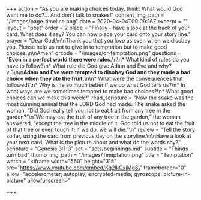 +++
action = "As you are making choices today, think:  What would God want me to do?... And don’t talk to snakes!"
content_img_path = "/images/page-timeline.png"
date = 2020-04-04T09:09:16Z
excerpt = ""
layout = "post"
order = 2
place = "Finally - have a look at the back of your card. What does it say? You can now place your card onto your story line."
prayer = "Dear God,\n\nThank you that you love us even when we disobey you. Please help us not to give in to temptation but to make good choices.\n\nAmen"
qrcode = "/images/qr-temptation.png"
questions = "**Even in a perfect world there were rules.**\n\n* What kind of rules do you have to follow?\n* What rule did God give Adam and Eve and why? v.3\n\n**Adam and Eve were tempted to disobey God and they made a bad choice when they ate the fruit.**\n\n* What were the consequences that followed?\n* Why is life so much better if we do what God tells us?\n* In what ways are we sometimes tempted to make bad choices?\n* What good choices can we make this week?"
read_scripture = "Now the snake was the most cunning animal that the LORD God had made. The snake asked the woman, “Did God really tell you not to eat fruit from any tree in the garden?”\n“We may eat the fruit of any tree in the garden,” the woman answered, “except the tree in the middle of it. God told us not to eat the fruit of that tree or even touch it; if we do, we will die.”\n"
review = "Tell the story so far, using the card from previous day on the storyline.\n\nHave a look at your next card.  What is the picture about and what do the words say?"
scripture = "Genesis 3:1-3"
set = "sets/beginnings.md"
subtitle = "Things turn bad"
thumb_img_path = "/images/Temptation.png"
title = "Temptation"
watch = "<iframe width=\"560\" height=\"315\" src=\"https://www.youtube.com/embed/Kg2lkCxjMg8\" frameborder=\"0\" allow=\"accelerometer; autoplay; encrypted-media; gyroscope; picture-in-picture\" allowfullscreen></iframe>"

+++
